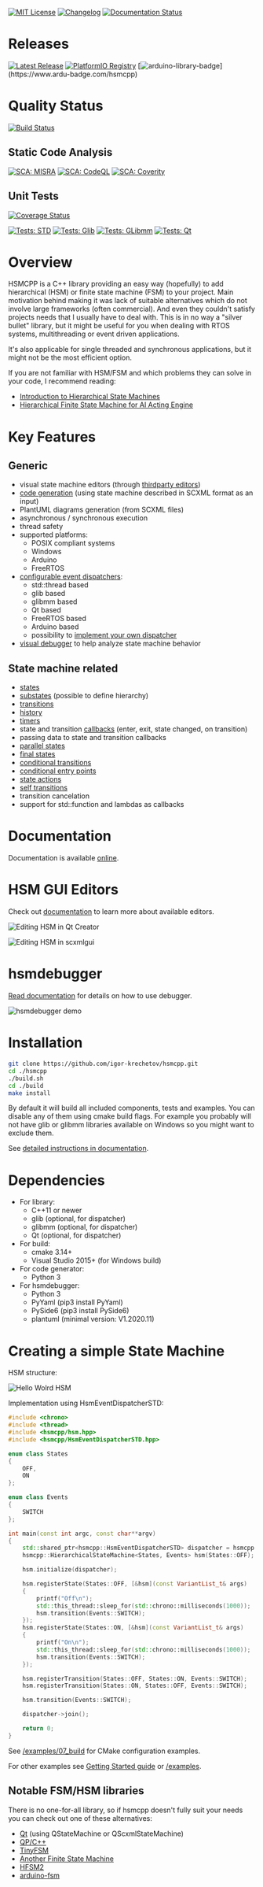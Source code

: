 [![MIT License](https://img.shields.io/badge/license-MIT-blue.svg)](https://github.com/igor-krechetov/hsmcpp/blob/main/LICENSE)
[![Changelog](https://img.shields.io/badge/changelog-v0.32.0-green.svg)](https://github.com/igor-krechetov/hsmcpp/blob/main/CHANGELOG.md)
[![Documentation Status](https://readthedocs.org/projects/hsmcpp/badge/?version=latest)](https://hsmcpp.readthedocs.io/en/latest/?badge=latest)

# Releases
[![Latest Release](https://img.shields.io/github/v/tag/igor-krechetov/hsmcpp?label=latest%20release)](https://github.com/igor-krechetov/hsmcpp/tags)
[![PlatformIO Registry](https://badges.registry.platformio.org/packages/igor-krechetov/library/hsmcpp.svg)](https://registry.platformio.org/libraries/igor-krechetov/hsmcpp)
[![arduino-library-badge](https://www.ardu-badge.com/badge/hsmcpp.svg?)](https://www.ardu-badge.com/hsmcpp)


# Quality Status

[![Build Status](https://github.com/igor-krechetov/hsmcpp/actions/workflows/build.yml/badge.svg)](https://github.com/igor-krechetov/hsmcpp/actions/workflows/build.yml)

## Static Code Analysis

[![SCA: MISRA](https://github.com/igor-krechetov/hsmcpp/actions/workflows/sca_misra.yml/badge.svg)](https://github.com/igor-krechetov/hsmcpp/actions/workflows/sca_misra.yml)
[![SCA: CodeQL](https://github.com/igor-krechetov/hsmcpp/actions/workflows/sca_codeql.yml/badge.svg)](https://github.com/igor-krechetov/hsmcpp/actions/workflows/sca_codeql.yml)
[![SCA: Coverity](https://img.shields.io/coverity/scan/27361.svg)](https://scan.coverity.com/projects/igor-krechetov-hsmcpp)

## Unit Tests

[![Coverage Status](https://coveralls.io/repos/github/igor-krechetov/hsmcpp/badge.svg?branch=main)](https://coveralls.io/github/igor-krechetov/hsmcpp?branch=main)

[![Tests: STD](https://raw.githubusercontent.com/igor-krechetov/hsmcpp/build_artifacts/tests_result_std.svg)](https://github.com/igor-krechetov/hsmcpp/blob/build_artifacts/tests_result_std.log)
[![Tests: Glib](https://raw.githubusercontent.com/igor-krechetov/hsmcpp/build_artifacts/tests_result_glib.svg)](https://github.com/igor-krechetov/hsmcpp/blob/build_artifacts/tests_result_glib.log)
[![Tests: GLibmm](https://raw.githubusercontent.com/igor-krechetov/hsmcpp/build_artifacts/tests_result_glibmm.svg)](https://github.com/igor-krechetov/hsmcpp/blob/build_artifacts/tests_result_glibmm.log)
[![Tests: Qt](https://raw.githubusercontent.com/igor-krechetov/hsmcpp/build_artifacts/tests_result_qt.svg)](https://github.com/igor-krechetov/hsmcpp/blob/build_artifacts/tests_result_qt.log)


# Overview
HSMCPP is a C++ library providing an easy way (hopefully) to add hierarchical (HSM) or finite state machine (FSM) to your project. Main motivation behind making it was lack of suitable alternatives which do not involve large frameworks (often commercial). And even they couldn't satisfy projects needs that I usually have to deal with. This is in no way a "silver bullet" library, but it might be useful for you when dealing with RTOS systems, multithreading or event driven applications.

It's also applicable for single threaded and synchronous applications, but it might not be the most efficient option.

If you are not familiar with HSM/FSM and which problems they can solve in your code, I recommend reading:
- [Introduction to Hierarchical State Machines](https://barrgroup.com/embedded-systems/how-to/introduction-hierarchical-state-machines)
- [Hierarchical Finite State Machine for AI Acting Engine](https://towardsdatascience.com/hierarchical-finite-state-machine-for-ai-acting-engine-9b24efc66f2)

# Key Features
## Generic
- visual state machine editors (through [thirdparty editors](https://hsmcpp.readthedocs.io/en/latest/code-generation/editors/editors.html))
- [code generation](https://hsmcpp.readthedocs.io/en/latest/code-generation/code-generation.html) (using state machine described in SCXML format as an input)
- PlantUML diagrams generation (from SCXML files)
- asynchronous / synchronous execution
- thread safety
- supported platforms:
  - POSIX compliant systems
  - Windows
  - Arduino
  - FreeRTOS
- [configurable event dispatchers](https://hsmcpp.readthedocs.io/en/latest/platforms/platforms.html#built-in-dispatchers):
  - std::thread based
  - glib based
  - glibmm based
  - Qt based
  - FreeRTOS based
  - Arduino based
  - possibility to [implement your own dispatcher](https://hsmcpp.readthedocs.io/en/latest/platforms/platforms.html#implementing-custom-dispatchers)
- [visual debugger](https://hsmcpp.readthedocs.io/en/latest/tools/hsmdebugger/hsmdebugger.html) to help analyze state machine behavior

## State machine related
- [states](https://hsmcpp.readthedocs.io/en/latest/features/states/states.html)
- [substates](https://hsmcpp.readthedocs.io/en/latest/features/substates/substates.html) (possible to define hierarchy)
- [transitions](https://hsmcpp.readthedocs.io/en/latest/features/transitions/transitions.html)
- [history](https://hsmcpp.readthedocs.io/en/latest/features/history/history.html)
- [timers](https://hsmcpp.readthedocs.io/en/latest/features/timers/timers.html)
- state and transition [callbacks](https://hsmcpp.readthedocs.io/en/latest/code-generation/scxml/scxml.html#callbacks-definition) (enter, exit, state changed, on transition)
- passing data to state and transition callbacks
- [parallel states](https://hsmcpp.readthedocs.io/en/latest/features/parallel/parallel.html)
- [final states](https://hsmcpp.readthedocs.io/en/latest/features/substates/substates.html#final-state)
- [conditional transitions](https://hsmcpp.readthedocs.io/en/latest/features/transitions/transitions.html#conditional-transitions)
- [conditional entry points](https://hsmcpp.readthedocs.io/en/latest/features/substates/substates.html#conditional-entry-points)
- [state actions](https://hsmcpp.readthedocs.io/en/latest/features/states/states.html#state-actions)
- [self transitions](https://hsmcpp.readthedocs.io/en/latest/features/transitions/transitions.html#self-transitions)
- transition cancelation
- support for std::function and lambdas as callbacks

# Documentation
Documentation is available [online](https://hsmcpp.readthedocs.io).

# HSM GUI Editors
Check out [documentation](https://hsmcpp.readthedocs.io/en/latest/code-generation/editors/editors.html) to learn more about available editors.

![Editing HSM in Qt Creator](https://hsmcpp.readthedocs.io/en/latest/_images/editor_qt.png)

![Editing HSM in scxmlgui](https://hsmcpp.readthedocs.io/en/latest/_images/editor_scxmlgui.png)


# hsmdebugger
[Read documentation](https://hsmcpp.readthedocs.io/en/latest/tools/hsmdebugger/hsmdebugger.html) for details on how to use debugger.

![hsmdebugger demo](https://hsmcpp.readthedocs.io/en/latest/_images/hsmdebugger_demo.gif)


# Installation
```bash
git clone https://github.com/igor-krechetov/hsmcpp.git
cd ./hsmcpp
./build.sh
cd ./build
make install
```
By default it will build all included components, tests and examples. You can disable any of them using cmake build flags. For example you probably will not have glib or glibmm libraries available on Windows so you might want to exclude them.

See [detailed instructions in documentation](https://hsmcpp.readthedocs.io/en/latest/getting-started/getting-started.html#building-the-library).

# Dependencies
- For library:
  - C++11 or newer
  - glib (optional, for dispatcher)
  - glibmm (optional, for dispatcher)
  - Qt (optional, for dispatcher)
- For build:
  - cmake 3.14+
  - Visual Studio 2015+ (for Windows build)
- For code generator:
  - Python 3
- For hsmdebugger:
  - Python 3
  - PyYaml (pip3 install PyYaml)
  - PySide6 (pip3 install PySide6)
  - plantuml (minimal version: V1.2020.11)

# Creating a simple State Machine
HSM structure:

![Hello Wolrd HSM](https://hsmcpp.readthedocs.io/en/latest/_static/images/00_helloworld.png)

Implementation using HsmEventDispatcherSTD:
```C++
#include <chrono>
#include <thread>
#include <hsmcpp/hsm.hpp>
#include <hsmcpp/HsmEventDispatcherSTD.hpp>

enum class States
{
    OFF,
    ON
};

enum class Events
{
    SWITCH
};

int main(const int argc, const char**argv)
{
    std::shared_ptr<hsmcpp::HsmEventDispatcherSTD> dispatcher = hsmcpp::HsmEventDispatcherSTD::create();
    hsmcpp::HierarchicalStateMachine<States, Events> hsm(States::OFF);

    hsm.initialize(dispatcher);

    hsm.registerState(States::OFF, [&hsm](const VariantList_t& args)
    {
        printf("Off\n");
        std::this_thread::sleep_for(std::chrono::milliseconds(1000));
        hsm.transition(Events::SWITCH);
    });
    hsm.registerState(States::ON, [&hsm](const VariantList_t& args)
    {
        printf("On\n");
        std::this_thread::sleep_for(std::chrono::milliseconds(1000));
        hsm.transition(Events::SWITCH);
    });

    hsm.registerTransition(States::OFF, States::ON, Events::SWITCH);
    hsm.registerTransition(States::ON, States::OFF, Events::SWITCH);

    hsm.transition(Events::SWITCH);

    dispatcher->join();

    return 0;
}
```

See [/examples/07_build](https://github.com/igor-krechetov/hsmcpp/tree/main/examples/07_build) for CMake configuration examples.

For other examples see [Getting Started guide](https://hsmcpp.readthedocs.io/en/latest/getting-started/getting-started.html#) or [/examples](https://github.com/igor-krechetov/hsmcpp/tree/main/examples).


## Notable FSM/HSM libraries
There is no one-for-all library, so if hsmcpp doesn't fully suit your needs you can check out one of these alternatives:
- [Qt](https://github.com/qt/qtscxml) (using QStateMachine or QScxmlStateMachine)
- [QP/C++](https://github.com/QuantumLeaps/qpcpp)
- [TinyFSM](https://github.com/digint/tinyfsm)
- [Another Finite State Machine](https://github.com/zmij/afsm)
- [HFSM2](https://github.com/andrew-gresyk/HFSM2)
- [arduino-fsm](https://github.com/jonblack/arduino-fsm)